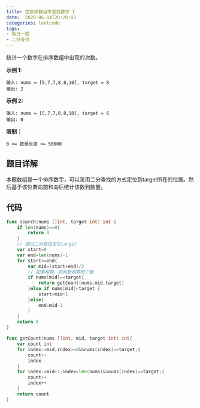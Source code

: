 ```yaml
---
title: 在排序数组中查找数字 I
date:  2020-06-14T20:20:03
categories: leetcode
tags:
- 每日一题
- 二分查找
---
```


统计一个数字在排序数组中出现的次数。

**示例 1:**

```
输入: nums = [5,7,7,8,8,10], target = 8
输出: 2
```

**示例 2:**

```
输入: nums = [5,7,7,8,8,10], target = 6
输出: 0
```

**限制：**

`0 <= 数组长度 <= 50000`

## 题目详解

本题数组是一个排序数字，可以采用二分查找的方式定位到target所在的位置。然后基于该位置向前和向后统计该数到数量。

## 代码

```go
func search(nums []int, target int) int {
    if len(nums)==0{
        return 0
    }
    // 通过二分查找定位target
    var start=0
    var end=len(nums)-1
    for start<=end{
        var mid=(start+end)/2
        // 如果相等，则判断相等的个数
        if nums[mid]==target{ 
            return getCount(nums,mid,target)
        }else if nums[mid]<target {
            start=mid+1
        }else{
            end=mid-1
        }
    }
    return 0
}

func getCount(nums []int, mid, target int) int{
    var count int
    for index:=mid;index>=0&&nums[index]==target;{
        count++
        index--
    }
    for index:=mid+1;index<len(nums)&&nums[index]==target;{
        count++
        index++
    }
    return count
}
```



